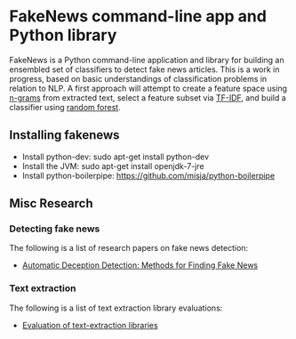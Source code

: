 # FakeNews command-line app and Python library

FakeNews is a Python command-line application and library for building an ensembled set of classifiers to detect
fake news articles. This is a work in progress, based on basic understandings of classification problems in relation
to NLP. A first approach will attempt to create a feature space using [n-grams](https://en.wikipedia.org/wiki/N-gram)
from extracted text, select a feature subset via [TF-IDF](https://en.wikipedia.org/wiki/Tf%E2%80%93idf), and build a
classifier using [random forest](https://en.wikipedia.org/wiki/Random_forest).

## Installing fakenews

* Install python-dev: sudo apt-get install python-dev
* Install the JVM: sudo apt-get install openjdk-7-jre
* Install python-boilerpipe: https://github.com/misja/python-boilerpipe

## Misc Research

### Detecting fake news

The following is a list of research papers on fake news detection:
* [Automatic Deception Detection: Methods for Finding Fake News](http://onlinelibrary.wiley.com/doi/10.1002/pra2.2015.145052010082/pdf)

### Text extraction

The following is a list of text extraction library evaluations:
* [Evaluation of text-extraction libraries](https://www.diffbot.com/benefits/comparison/)
